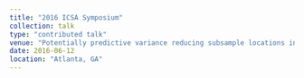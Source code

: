 ```yaml
---
title: "2016 ICSA Symposium"
collection: talk
type: "contributed talk"
venue: "Potentially predictive variance reducing subsample locations in local Gaussian process regression"
date: 2016-06-12
location: "Atlanta, GA"
---
```

